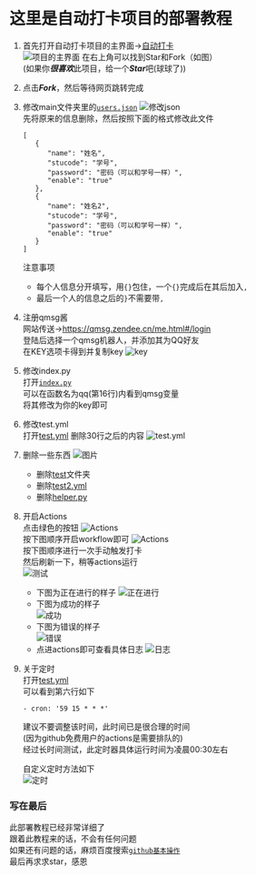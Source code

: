 # 这里是自动打卡项目的部署教程

1. 首先打开自动打卡项目的主界面->[自动打卡](https://github.com/xsk666/autopost)  
   ![项目的主界面](img/1.png)
   在右上角可以找到Star和Fork（如图）  
   (如果你***很喜欢***此项目，给一个***Star***吧(球球了))

2. 点击***Fork***，然后等待网页跳转完成

3. 修改main文件夹里的[`users.json`](../main/users.json)
   ![修改json](img/2.png)  
   先将原来的信息删除，然后按照下面的格式修改此文件

   ```
   [
      {
         "name": "姓名",
         "stucode": "学号",
         "password": "密码（可以和学号一样）",
         "enable": "true"
      },
      {
         "name": "姓名2",
         "stucode": "学号",
         "password": "密码（可以和学号一样）",
         "enable": "true"
      }
   ]
   ```

   注意事项

   * 每个人信息分开填写，用`{}`包住，一个`{}`完成后在其后加入`,`
   * 最后一个人的信息之后的`}`不需要带`,`

4. 注册qmsg酱  
   网站传送->https://qmsg.zendee.cn/me.html#/login  
   登陆后选择一个qmsg机器人，并添加其为QQ好友  
   在KEY选项卡得到并复制key
   ![key](img/3.png)

5. 修改index.py  
   打开[`index.py`](../main/index.py)   
   可以在函数名为qq(第16行)内看到qmsg变量  
   将其修改为你的key即可

6. 修改test.yml  
   打开[test.yml](../.github/workflows/test.yml)
   删除30行之后的内容
   ![test.yml](./img/4.png)


7. 删除一些东西
   ![图片](img/5.png)
   * 删除[test](../test)文件夹
   * 删除[test2.yml](../.github/workflows/test2.yml)
   * 删除[helper.py](../main/helper.py)

8. 开启Actions  
   点击绿色的按钮
   ![Actions](./img/6.png)  
   按下图顺序开启workflow即可
   ![Actions](./img/7.png)  
   按下图顺序进行一次手动触发打卡  
   然后刷新一下，稍等actions运行  
   ![测试](./img/8.png)
   * 下图为正在进行的样子
     ![正在进行](./img/9.png)
   * 下图为成功的样子  
     ![成功](./img/10.png)
   * 下图为错误的样子  
     ![错误](./img/11.png)
   * 点进actions即可查看具体日志
     ![日志](./img/12.png)

9. 关于定时  
   打开[test.yml](../.github/workflows/test.yml)  
   可以看到第六行如下
   ```
   - cron: '59 15 * * *'
   ```
   建议不要调整该时间，此时间已是很合理的时间   
   (因为github免费用户的actions是需要排队的)  
   经过长时间测试，此定时器具体运行时间为凌晨00:30左右

   自定义定时方法如下  
   ![定时](./img/cron.png)

### 写在最后

此部署教程已经非常详细了   
跟着此教程来的话，不会有任何问题  
如果还有问题的话，麻烦百度搜索[`github基本操作`](https://www.baidu.com/s?ie=UTF-8&wd=github%E6%96%87%E4%BB%B6%E5%9F%BA%E6%9C%AC%E6%93%8D%E4%BD%9C)  
最后再求求star，感恩